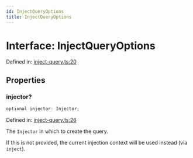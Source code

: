 ```yaml
---
id: InjectQueryOptions
title: InjectQueryOptions
---
```


<!-- DO NOT EDIT: this page is autogenerated from the type comments -->

# Interface: InjectQueryOptions

Defined in: [inject-query.ts:20](https://github.com/TanStack/query/blob/main/packages/angular-query-experimental/src/inject-query.ts#L20)

## Properties

### injector?

```ts
optional injector: Injector;
```

Defined in: [inject-query.ts:26](https://github.com/TanStack/query/blob/main/packages/angular-query-experimental/src/inject-query.ts#L26)

The `Injector` in which to create the query.

If this is not provided, the current injection context will be used instead (via `inject`).
